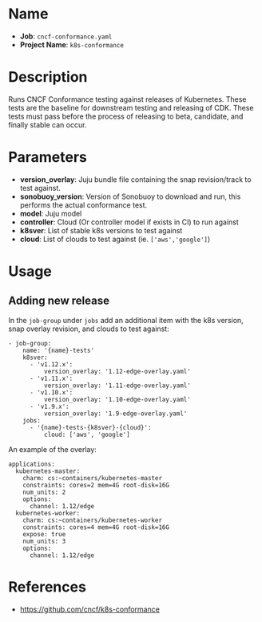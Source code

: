 # Name

- **Job**: `cncf-conformance.yaml`
- **Project Name**: `k8s-conformance`

# Description

Runs CNCF Conformance testing against releases of Kubernetes. These tests are
the baseline for downstream testing and releasing of CDK. These tests must pass
before the process of releasing to beta, candidate, and finally stable can
occur.

# Parameters

- **version_overlay**: Juju bundle file containing the snap revision/track to test against.
- **sonobuoy_version**: Version of Sonobuoy to download and run, this performs the actual conformance test.
- **model**: Juju model
- **controller**: Cloud (Or controller model if exists in CI) to run against
- **k8sver**: List of stable k8s versions to test against
- **cloud**: List of clouds to test against (ie. `['aws','google']`)

# Usage

## Adding new release

In the `job-group` under `jobs` add an additional item with the k8s version, snap overlay revision, and clouds to test against:

```
- job-group:
    name: '{name}-tests'
    k8sver:
      - 'v1.12.x':
          version_overlay: '1.12-edge-overlay.yaml'
      - 'v1.11.x':
          version_overlay: '1.11-edge-overlay.yaml'
      - 'v1.10.x':
          version_overlay: '1.10-edge-overlay.yaml'
      - 'v1.9.x':
          version_overlay: '1.9-edge-overlay.yaml'
    jobs:
      - '{name}-tests-{k8sver}-{cloud}':
          cloud: ['aws', 'google']
```

An example of the overlay:
```
applications:
  kubernetes-master:
    charm: cs:~containers/kubernetes-master
    constraints: cores=2 mem=4G root-disk=16G
    num_units: 2
    options:
      channel: 1.12/edge
  kubernetes-worker:
    charm: cs:~containers/kubernetes-worker
    constraints: cores=4 mem=4G root-disk=16G
    expose: true
    num_units: 3
    options:
      channel: 1.12/edge
```



# References

- https://github.com/cncf/k8s-conformance
